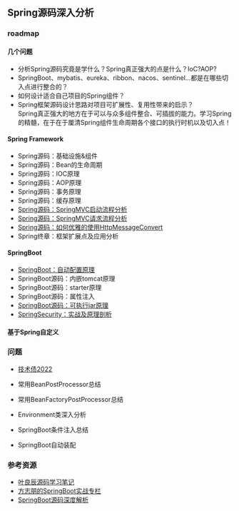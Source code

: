 ## Spring源码深入分析

### roadmap

#### 几个问题

- 分析Spring源码究竟是学什么？Spring真正强大的点是什么？IoC?AOP?
- SpringBoot、mybatis、eureka、ribbon、nacos、sentinel...都是在哪些切入点进行整合的？
- 如何设计适合自己项目的Spring组件？
- Spring框架源码设计思路对项目可扩展性、复用性带来的启示？
  <br>
  Spring真正强大的地方在于可以与众多组件整合、可插拔的能力。学习Spring的精髓，在于在于厘清Spring组件生命周期各个接口的执行时机以及切入点！

#### Spring Framework

- Spring源码：基础设施&组件
- Spring源码：Bean的生命周期
- Spring源码：IOC原理
- Spring源码：AOP原理
- Spring源码：事务原理
- Spring源码：缓存原理
- [Spring源码：SpringMVC启动流程分析](docs/articles/Spring源码：SpringMVC启动流程分析.md)
- [Spring源码：SpringMVC请求流程分析](docs/articles/Spring源码：SpringMVC请求流程分析.md)
- [Spring源码：如何优雅的使用HttpMessageConvert](docs/articles/SpringMVC：如何优雅的使用HttpMessageConvert.md)
- Spring终章：框架扩展点及应用分析

#### SpringBoot

- [SpringBoot：自动配置原理](/docs/articles/SpringBoot源码：Spring自动配置原理.md)
- SpringBoot源码：内嵌tomcat原理
- SpringBoot源码：starter原理
- SpringBoot源码：属性注入
- [SpringBoot源码：可执行jar原理](/docs/articles/SpringBoot源码：彻底透析SpringBoot可执行jar原理.md)
- [SpringSecurity：实战及原理剖析](docs/articles/security/SpringSecurity实战及原理剖析.md)

#### 基于Spring自定义

### 问题

- [技术债2022](docs/articles/技术债2022.md)
  
- 常用BeanPostProcessor总结
- 常用BeanFactoryPostProcessor总结
- Environment类深入分析
- SpringBoot条件注入总结
- SpringBoot自动装配

### 参考资源

- [叶良辰源码学习笔记](https://yangzhiwen911.github.io/zh/spring/#1-%E4%B8%BA%E4%BB%80%E4%B9%88%E8%A6%81%E5%AD%A6spring-%E6%BA%90%E7%A0%81)
- [方志朋的SpringBoot实战专栏](https://blog.csdn.net/forezp/category_9268735.html?spm=1001.2014.3001.5482)
- [SpringBoot源码深度解析](https://blog.csdn.net/qq_34341457/category_9619395.html?spm=1001.2014.3001.5482)